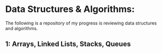 # Data Structures & Algorithms:
The following is a repository of my progress is reviewing data structures and algorithms.

## 1: Arrays, Linked Lists, Stacks, Queues
